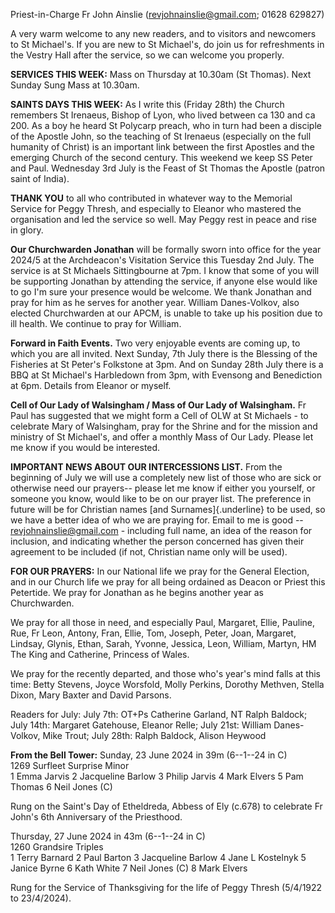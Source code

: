 
Priest-in-Charge Fr John Ainslie
([revjohnainslie@gmail.com](mailto:revjohnainslie@gmail.com);
01628 629827)

A very warm welcome to any new readers, and to visitors and
newcomers to St Michael's. If you are new to St Michael\'s, do join us
for refreshments in the Vestry Hall after the service, so we can welcome
you properly.

**SERVICES THIS WEEK:** Mass on Thursday at 10.30am (St Thomas). Next
Sunday Sung Mass at 10.30am.

**SAINTS DAYS THIS WEEK:** As I write this (Friday 28th) the Church
remembers St Irenaeus, Bishop of Lyon, who lived between ca 130 and
ca 200. As a boy he heard St Polycarp preach, who in turn had been a
disciple of the Apostle John, so the teaching of St Irenaeus (especially
on the full humanity of Christ) is an important link between the first
Apostles and the emerging Church of the second century. This weekend we
keep SS Peter and Paul. Wednesday 3rd July is the Feast of St
Thomas the Apostle (patron saint of India).

**THANK YOU** to all who contributed in whatever way to the Memorial
Service for Peggy Thresh, and especially to Eleanor who mastered the
organisation and led the service so well. May Peggy rest in peace and
rise in glory.

**Our Churchwarden Jonathan** will be formally sworn into office for the
year 2024/5 at the Archdeacon's Visitation Service this Tuesday 2nd
July. The service is at St Michaels Sittingbourne at 7pm. I know that
some of you will be supporting Jonathan by attending the service, if
anyone else would like to go I'm sure your presence would be welcome. We
thank Jonathan and pray for him as he serves for another year. William
Danes-Volkov, also elected Churchwarden at our APCM, is unable to take
up his position due to ill health. We continue to pray for William.

**Forward in Faith Events.** Two very enjoyable events are coming up, to
which you are all invited. Next Sunday, 7th July there is the
Blessing of the Fisheries at St Peter's Folkstone at 3pm. And on
Sunday 28th July there is a BBQ at St Michael's Harbledown from 3pm,
with Evensong and Benediction at 6pm. Details from Eleanor or myself.

**Cell of Our Lady of Walsingham / Mass of Our Lady of Walsingham.** Fr
Paul has suggested that we might form a Cell of OLW at St Michaels - to
celebrate Mary of Walsingham, pray for the Shrine and for the mission
and ministry of St Michael's, and offer a monthly Mass of Our Lady.
Please let me know if you would be interested.

**IMPORTANT NEWS ABOUT OUR INTERCESSIONS LIST.** From the beginning of
July we will use a completely new list of those who are sick or
otherwise need our prayers-- please let me know if either you yourself,
or someone you know, would like to be on our prayer list. The
preference in future will be for Christian names [and
Surnames]{.underline} to be used, so we have a better idea of who we are
praying for. Email to me is good -- <revjohnainslie@gmail.com> -
including full name, an idea of the reason for inclusion, and indicating
whether the person concerned has given their agreement to be included
(if not, Christian name only will be used).

**FOR OUR PRAYERS:** In our National life we pray for the General
Election, and in our Church life we pray for all being ordained as
Deacon or Priest this Petertide. We pray for Jonathan as he begins
another year as Churchwarden.

We pray for all those in need, and especially Paul, Margaret, Ellie,
Pauline, Rue, Fr Leon, Antony, Fran, Ellie, Tom, Joseph, Peter, Joan,
Margaret, Lindsay, Glynis, Ethan, Sarah, Yvonne, Jessica, Leon, William,
Martyn, HM The King and Catherine, Princess of Wales.

We pray for the recently departed, and those who's year's mind falls at
this time: Betty Stevens, Joyce Worsfold, Molly Perkins, Dorothy
Methven, Stella Dixon, Mary Baxter and David Parsons.

Readers for July: July 7th: OT+Ps Catherine Garland, NT Ralph
Baldock; July 14th: Margaret Gatehouse, Eleanor Relle; July
21st: William Danes-Volkov, Mike Trout; July 28th: Ralph
Baldock, Alison Heywood

**From the Bell Tower:** Sunday, 23 June 2024 in 39m (6--1--24 in C)\
1269 Surfleet Surprise Minor\
1 Emma Jarvis 2 Jacqueline Barlow 3 Philip Jarvis 4 Mark Elvers 5 Pam
Thomas 6 Neil Jones (C)

Rung on the Saint's Day of Etheldreda, Abbess of Ely (c.678) to
celebrate Fr John's 6th Anniversary of the Priesthood.

Thursday, 27 June 2024 in 43m (6--1--24 in C)\
1260 Grandsire Triples\
1 Terry Barnard 2 Paul Barton 3 Jacqueline Barlow 4 Jane L Kostelnyk 5
Janice Byrne 6 Kath White 7 Neil Jones (C) 8 Mark Elvers

Rung for the Service of Thanksgiving for the life of Peggy Thresh
(5/4/1922 to 23/4/2024).
